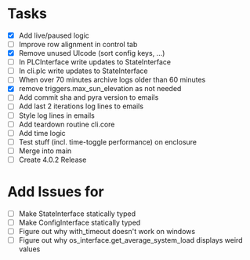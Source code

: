 # Tasks

-   [x] Add live/paused logic
-   [ ] Improve row alignment in control tab
-   [x] Remove unused UIcode (sort config keys, ...)
-   [ ] In PLCInterface write updates to StateInterface
-   [ ] In cli.plc write updates to StateInterface
-   [ ] When over 70 minutes archive logs older than 60 minutes
-   [x] remove triggers.max_sun_elevation as not needed
-   [ ] Add commit sha and pyra version to emails
-   [ ] Add last 2 iterations log lines to emails
-   [ ] Style log lines in emails
-   [ ] Add teardown routine cli.core
-   [ ] Add time logic
-   [ ] Test stuff (incl. time-toggle performance) on enclosure
-   [ ] Merge into main
-   [ ] Create 4.0.2 Release

# Add Issues for

-   [ ] Make StateInterface statically typed
-   [ ] Make ConfigInterface statically typed
-   [ ] Figure out why with_timeout doesn't work on windows
-   [ ] Figure out why os_interface.get_average_system_load displays weird values
